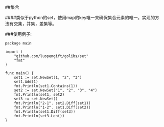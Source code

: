 ##集合

####类似于python的set，使用map的key唯一来确保集合元素的唯一。实现的方法有交集，并集，差集等。

###使用例子:
```
package main

import (
    "github.com/luopengift/golibs/set"
    "fmt"
)

func main() {
    set1 := set.NewSet(1, "2", "3")
    set1.Add(1)
    fmt.Println(set1.Contains(1))
    set2 := set.NewSet("1", "2", "3", "4")
    fmt.Println(set1, set2)
    set3 := set.NewSet()
    fmt.Println("2-1", set2.Diff(set1))
    fmt.Println("1-2", set1.Diff(set2))
    fmt.Println(set1.Diff(set3))
    fmt.Println(set3.Len())
}
```
